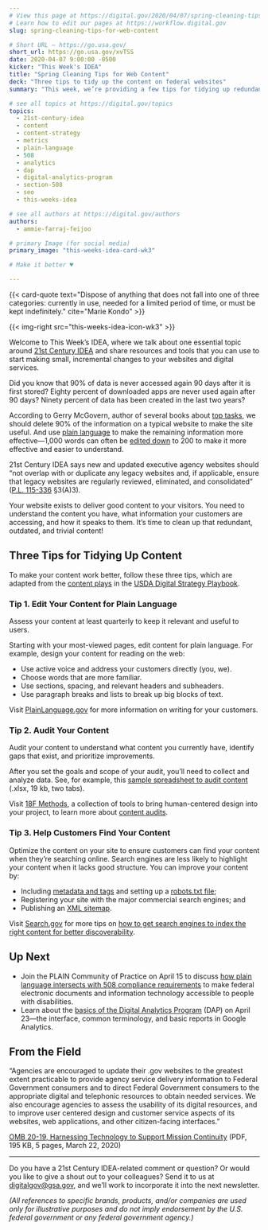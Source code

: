 ```yaml
---
# View this page at https://digital.gov/2020/04/07/spring-cleaning-tips-for-web-content
# Learn how to edit our pages at https://workflow.digital.gov
slug: spring-cleaning-tips-for-web-content

# Short URL — https://go.usa.gov/
short_url: https://go.usa.gov/xvTSS
date: 2020-04-07 9:00:00 -0500
kicker: "This Week's IDEA"
title: "Spring Cleaning Tips for Web Content"
deck: "Three tips to tidy up the content on federal websites"
summary: "This week, we’re providing a few tips for tidying up redundant, outdated, and trivial content."

# see all topics at https://digital.gov/topics
topics:
  - 21st-century-idea
  - content
  - content-strategy
  - metrics
  - plain-language
  - 508
  - analytics
  - dap
  - digital-analytics-program
  - section-508
  - seo
  - this-weeks-idea

# see all authors at https://digital.gov/authors
authors:
  - ammie-farraj-feijoo

# primary Image (for social media)
primary_image: "this-weeks-idea-card-wk3"

# Make it better ♥

---
```


{{< card-quote text="Dispose of anything that does not fall into one of three categories: currently in use, needed for a limited period of time, or must be kept indefinitely." cite="Marie Kondo" >}}

{{< img-right src="this-weeks-idea-icon-wk3" >}}

Welcome to This Week’s IDEA, where we talk about one essential topic around [21st Century IDEA](https://digital.gov/resources/21st-century-integrated-digital-experience-act/) and share resources and tools that you can use to start making small, incremental changes to your websites and digital services.

Did you know that 90% of data is never accessed again 90 days after it is first stored? Eighty percent of downloaded apps are never used again after 90 days? Ninety percent of data has been created in the last two years?

According to Gerry McGovern, author of several books about [top tasks](https://digital.gov/event/2018/04/11/a-deep-dive-into-top-tasks-with-gerry-mcgovern/), we should delete 90% of the information on a typical website to make the site useful. And use [plain language](https://www.plainlanguage.gov/) to make the remaining information more effective—1,000 words can often be [edited down](https://www.plainlanguage.gov/examples/before-and-after/) to 200 to make it more effective and easier to understand.

21st Century IDEA says new and updated executive agency websites should “not overlap with or duplicate any legacy websites and, if applicable, ensure that legacy websites are regularly reviewed, eliminated, and consolidated” ([P.L. 115-336](https://www.congress.gov/bill/115th-congress/house-bill/5759/text) §3(A)3).

Your website exists to deliver good content to your visitors. You need to understand the content you have, what information your customers are accessing, and how it speaks to them. It’s time to clean up that redundant, outdated, and trivial content!

## Three Tips for Tidying Up Content

To make your content work better, follow these three tips, which are adapted from the [content plays](https://www.usda.gov/digital-strategy/content/plays) in the [USDA Digital Strategy Playbook](https://www.usda.gov/digital-strategy).

### Tip 1. Edit Your Content for Plain Language

Assess your content at least quarterly to keep it relevant and useful to users.

Starting with your most-viewed pages, edit content for plain language. For example, design your content for reading on the web:

- Use active voice and address your customers directly (you, we).
- Choose words that are more familiar.
- Use sections, spacing, and relevant headers and subheaders.
- Use paragraph breaks and lists to break up big blocks of text.

Visit [PlainLanguage.gov](https://www.plainlanguage.gov/) for more information on writing for your customers.

### Tip 2. Audit Your Content

Audit your content to understand what content you currently have, identify gaps that exist, and prioritize improvements.

After you set the goals and scope of your audit, you’ll need to collect and analyze data. See, for example, this [sample spreadsheet to audit content](https://www.usda.gov/sites/default/files/documents/content-audit-template.xlsx) (.xlsx, 19 kb, two tabs).

Visit [18F Methods](https://methods.18f.gov/), a collection of tools to bring human-centered design into your project, to learn more about [content audits](https://methods.18f.gov/decide/content-audit/).

### Tip 3. Help Customers Find Your Content

Optimize the content on your site to ensure customers can find your content when they’re searching online. Search engines are less likely to highlight your content when it lacks good structure. You can improve your content by:

- Including [metadata and tags](https://search.gov/manual/metadata.html) and setting up a [robots.txt file](https://search.gov/manual/robotstxt.html);
- Registering your site with the major commercial search engines; and
- Publishing an [XML sitemap](https://search.gov/manual/sitemaps.html).

Visit [Search.gov](https://www.search.gov/) for more tips on [how to get search engines to index the right content for better discoverability](https://www.search.gov/manual/how-search-engines-index-content-better-discoverability.html).

## Up Next

- Join the PLAIN Community of Practice on April 15 to discuss [how plain language intersects with 508 compliance requirements](https://digital.gov/event/2020/04/15/accessibility-intersection-between-plain-language-508/) to make federal electronic documents and information technology accessible to people with disabilities.
- Learn about the [basics of the Digital Analytics Program](https://digital.gov/event/2020/04/23/dap-learning-series-an-introduction-basics/) (DAP) on April 23—the interface, common terminology, and basic reports in Google Analytics.

## From the Field

“Agencies are encouraged to update their .gov websites to the greatest extent practicable to provide agency service delivery information to Federal Government consumers and to direct Federal Government consumers to the appropriate digital and telephonic resources to obtain needed services. We also encourage agencies to assess the usability of its digital resources, and to improve user centered design and customer service aspects of its websites, web applications, and other citizen-facing interfaces.”

[OMB 20-19, Harnessing Technology to Support Mission Continuity](https://www.whitehouse.gov/wp-content/uploads/2020/03/M-20-19.pdf) (PDF, 195 KB, 5 pages, March 22, 2020)

***

Do you have a 21st Century IDEA-related comment or question? Or would you like to give a shout out to your colleagues? Send it to us at [digitalgov@gsa.gov](mailto:digitalgov@gsa.gov), and we’ll work to incorporate it into the next newsletter.

_(All references to specific brands, products, and/or companies are used only for illustrative purposes and do not imply endorsement by the U.S. federal government or any federal government agency.)_
